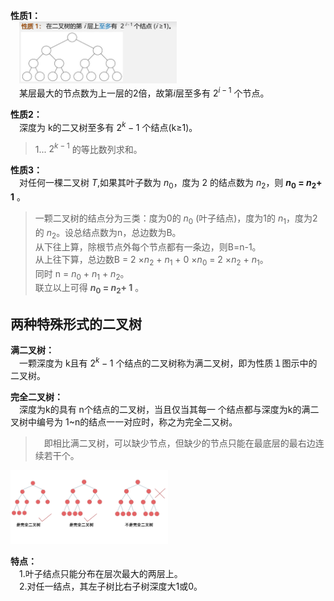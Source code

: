 **性质1：**  
　<img src=https://github.com/Minichiellon/MyNotes/blob/main/%E6%95%B0%E6%8D%AE%E7%BB%93%E6%9E%84/5.%E6%A0%91/images/%E4%BA%8C%E5%8F%89%E6%A0%91%E6%80%A7%E8%B4%A81.png width=50%>  
　某层最大的节点数为上一层的2倍，故第*i*层至多有 $2^{i-1}$ 个节点。  
 
**性质2：**  
　深度为 k的二又树至多有 $2^{k}-1$ 个结点(k≥1)。  
> 1... $2^{k-1}$ 的等比数列求和。

**性质3：**  
　对任何一棵二叉树 *T*,如果其叶子数为 $n_0$，度为 2 的结点数为 $n_2$，则  **$n_0$ = $n_2$+ 1** 。  
>一颗二叉树的结点分为三类：度为0的 $n_0$ (叶子结点)，度为1的 $n_1$，度为2的 $n_2$。设总结点数为n，总边数为B。  
>从下往上算，除根节点外每个节点都有一条边，则B=n-1。  
>从上往下算，总边数B = 2 $\times{n_2}$ + $n_1$ + 0 $\times{n_0}$ = 2 $\times{n_2}$ + $n_1$。  
>同时 n = $n_0$ + $n_1$ + $n_2$。  
>联立以上可得 **$n_0$ = $n_2$+ 1** 。

## 两种特殊形式的二叉树  
**满二叉树：**  
　一颗深度为 k且有 $2^{k}-1$ 个结点的二叉树称为满二叉树，即为性质１图示中的二叉树。　　

**完全二叉树：**  
　深度为k的具有 n个结点的二叉树，当且仅当其每一 个结点都与深度为k的满二叉树中编号为 1~n的结点一一对应时，称之为完全二又树。  
>　即相比满二叉树，可以缺少节点，但缺少的节点只能在最底层的最右边连续若干个。
 
<img src=https://github.com/Minichiellon/MyNotes/blob/main/%E6%95%B0%E6%8D%AE%E7%BB%93%E6%9E%84/5.%E6%A0%91/images/%E5%AE%8C%E5%85%A8%E4%BA%8C%E5%8F%89%E6%A0%91.png width=50%>  

**特点：**  
　1.叶子结点只能分布在层次最大的两层上。  
　2.对任一结点，其左子树比右子树深度大1或0。  
